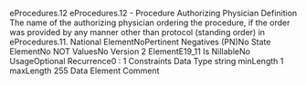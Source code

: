 

eProcedures.12
eProcedures.12 - Procedure Authorizing Physician
Definition
The name of the authorizing physician ordering the procedure, if the order was provided by any manner
other than protocol (standing order) in eProcedures.11.
National ElementNoPertinent Negatives (PN)No
State ElementNo
NOT ValuesNo
Version 2 ElementE19_11
Is NillableNo
UsageOptional
Recurrence0 : 1
Constraints
Data Type
string
minLength
1
maxLength
255
Data Element Comment